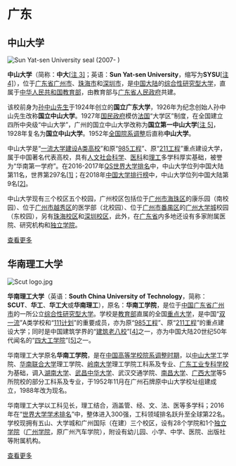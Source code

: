 # 广东

## 中山大学
![Sun Yat-sen University seal (2007- )](https://upload.wikimedia.org/wikipedia/zh/thumb/f/fb/Sun_Yat-sen_University_Logo.png/200px-Sun_Yat-sen_University_Logo.png)

**中山大学**（简称：**中大**[[注 3\]](https://zh.wikipedia.org/wiki/%E4%B8%AD%E5%B1%B1%E5%A4%A7%E5%AD%A6#cite_note-3)；英语：**Sun Yat-sen University**，缩写为**SYSU**[[注 4\]](https://zh.wikipedia.org/wiki/%E4%B8%AD%E5%B1%B1%E5%A4%A7%E5%AD%A6#cite_note-4)），位于[广东省](https://zh.wikipedia.org/wiki/%E5%B9%BF%E4%B8%9C%E7%9C%81)[广州市](https://zh.wikipedia.org/wiki/%E5%B9%BF%E5%B7%9E%E5%B8%82)、[珠海市](https://zh.wikipedia.org/wiki/%E7%8F%A0%E6%B5%B7%E5%B8%82)和[深圳市](https://zh.wikipedia.org/wiki/%E6%B7%B1%E5%9C%B3%E5%B8%82)，是[中国大陆](https://zh.wikipedia.org/wiki/%E4%B8%AD%E5%9B%BD%E5%A4%A7%E9%99%86)的[综合性](https://zh.wikipedia.org/wiki/%E7%B6%9C%E5%90%88%E5%A4%A7%E5%AD%B8)[研究型大学](https://zh.wikipedia.org/wiki/%E7%A0%94%E7%A9%B6%E5%9E%8B%E5%A4%A7%E5%AD%B8)，直属于[中华人民共和国教育部](https://zh.wikipedia.org/wiki/%E4%B8%AD%E5%8D%8E%E4%BA%BA%E6%B0%91%E5%85%B1%E5%92%8C%E5%9B%BD%E6%95%99%E8%82%B2%E9%83%A8)，由教育部与[广东省人民政府](https://zh.wikipedia.org/wiki/%E5%B9%BF%E4%B8%9C%E7%9C%81%E4%BA%BA%E6%B0%91%E6%94%BF%E5%BA%9C)共建。

该校前身为[孙中山先生](https://zh.wikipedia.org/wiki/%E5%AD%99%E4%B8%AD%E5%B1%B1)于1924年创立的**国立广东大学**，1926年为纪念创始人孙中山先生改称**国立中山大学**。1927年[国民政府](https://zh.wikipedia.org/wiki/%E5%9B%BD%E6%B0%91%E6%94%BF%E5%BA%9C)模仿[法国](https://zh.wikipedia.org/wiki/%E6%B3%95%E5%9B%BD)“大学区”制度，在全国建立四所中央级“中山大学”，广州的国立中山大学改称为**国立第一中山大学**[[注 5\]](https://zh.wikipedia.org/wiki/%E4%B8%AD%E5%B1%B1%E5%A4%A7%E5%AD%A6#cite_note-5)，1928年复名为**国立中山大学**。1952年[全国院系调整](https://zh.wikipedia.org/wiki/%E5%85%A8%E5%9B%BD%E9%99%A2%E7%B3%BB%E8%B0%83%E6%95%B4)后直称**中山大学**。

中山大学是“[一流大学建设A类高校](https://zh.wikipedia.org/wiki/%E4%B8%96%E7%95%8C%E4%B8%80%E6%B5%81%E5%A4%A7%E5%AD%A6%E5%92%8C%E4%B8%80%E6%B5%81%E5%AD%A6%E7%A7%91%E5%BB%BA%E8%AE%BE)”和原“[985工程](https://zh.wikipedia.org/wiki/985%E5%B7%A5%E7%A8%8B)”、原“[211工程](https://zh.wikipedia.org/wiki/211%E5%B7%A5%E7%A8%8B)”重点建设大学，属于中国著名代表高校，具有[人文](https://zh.wikipedia.org/wiki/%E4%BA%BA%E6%96%87%E5%AD%A6%E7%A7%91)[社会科学](https://zh.wikipedia.org/wiki/%E7%A4%BE%E4%BC%9A%E7%A7%91%E5%AD%A6)、[医科](https://zh.wikipedia.org/wiki/%E5%8C%BB%E5%AD%A6)和[理](https://zh.wikipedia.org/wiki/%E7%90%86%E7%A7%91)[工](https://zh.wikipedia.org/wiki/%E5%B7%A5%E7%A7%91)多学科厚实基础，被誉为“华南第一学府”。在2016-2017年[QS世界大学排名](https://zh.wikipedia.org/wiki/QS%E4%B8%96%E7%95%8C%E5%A4%A7%E5%AD%A6%E6%8E%92%E5%90%8D)中，中山大学位列中国大陆第11名，世界第297名[[1\]](https://zh.wikipedia.org/wiki/%E4%B8%AD%E5%B1%B1%E5%A4%A7%E5%AD%A6#cite_note-6)；在2018年[中国大学排行榜](https://zh.wikipedia.org/wiki/%E4%B8%AD%E5%9B%BD%E6%A0%A1%E5%8F%8B%E4%BC%9A%E7%BD%91%E4%B8%AD%E5%9B%BD%E5%A4%A7%E5%AD%A6%E6%8E%92%E8%A1%8C%E6%A6%9C)中，中山大学位列中国大陆第9名[[2\]](https://zh.wikipedia.org/wiki/%E4%B8%AD%E5%B1%B1%E5%A4%A7%E5%AD%A6#cite_note-7)。

中山大学现有三个校区五个校园，广州校区包括位于[广州市](https://zh.wikipedia.org/wiki/%E5%B9%BF%E5%B7%9E%E5%B8%82)[海珠区](https://zh.wikipedia.org/wiki/%E6%B5%B7%E7%8F%A0%E5%8C%BA)的康乐园（南校园）、位于[广州市](https://zh.wikipedia.org/wiki/%E5%B9%BF%E5%B7%9E%E5%B8%82)[越秀区](https://zh.wikipedia.org/wiki/%E8%B6%8A%E7%A7%80%E5%8C%BA)的医学部（北校园）、位于[广州市](https://zh.wikipedia.org/wiki/%E5%B9%BF%E5%B7%9E%E5%B8%82)[番禺区](https://zh.wikipedia.org/wiki/%E7%95%AA%E7%A6%BA%E5%8C%BA)的[广州大学城](https://zh.wikipedia.org/wiki/%E5%B9%BF%E5%B7%9E%E5%A4%A7%E5%AD%A6%E5%9F%8E)校园（东校园），另有[珠海校区](https://zh.wikipedia.org/wiki/%E4%B8%AD%E5%B1%B1%E5%A4%A7%E5%AD%A6%E7%8F%A0%E6%B5%B7%E6%A0%A1%E5%8C%BA)和[深圳校区](https://zh.wikipedia.org/wiki/%E4%B8%AD%E5%B1%B1%E5%A4%A7%E5%AD%A6%E6%B7%B1%E5%9C%B3%E6%A0%A1%E5%8C%BA)，此外，在[广东省](https://zh.wikipedia.org/wiki/%E5%B9%BF%E4%B8%9C%E7%9C%81)内多地还设有多家附属医院、研究机构和[独立学院](https://zh.wikipedia.org/wiki/%E7%8B%AC%E7%AB%8B%E5%AD%A6%E9%99%A2)。

[查看更多](../sysu/)

## 华南理工大学
![Scut logo.jpg](https://upload.wikimedia.org/wikipedia/zh/thumb/3/3d/Scut_logo.jpg/200px-Scut_logo.jpg)

**华南理工大学**（英语：**South China University of Technology**，简称：**SCUT**、**华工**、**华工大**或**华南理工**），原名：**华南工学院**，是位于[中国](https://zh.wikipedia.org/wiki/%E4%B8%AD%E8%8F%AF%E4%BA%BA%E6%B0%91%E5%85%B1%E5%92%8C%E5%9C%8B)[广东省](https://zh.wikipedia.org/wiki/%E5%B9%BF%E4%B8%9C%E7%9C%81)[广州市](https://zh.wikipedia.org/wiki/%E5%B9%BF%E5%B7%9E%E5%B8%82)的一所公立[综合性](https://zh.wikipedia.org/wiki/%E7%B6%9C%E5%90%88%E5%A4%A7%E5%AD%B8)[研究型大学](https://zh.wikipedia.org/wiki/%E7%A0%94%E7%A9%B6%E5%9E%8B%E5%A4%A7%E5%AD%B8)。学校是[教育部](https://zh.wikipedia.org/wiki/%E4%B8%AD%E5%8D%8E%E4%BA%BA%E6%B0%91%E5%85%B1%E5%92%8C%E5%9B%BD%E6%95%99%E8%82%B2%E9%83%A8)直属的全国[重点大学](https://zh.wikipedia.org/wiki/%E9%87%8D%E7%82%B9%E5%A4%A7%E5%AD%A6)，是中国“[双一流](https://zh.wikipedia.org/wiki/%E4%B8%96%E7%95%8C%E4%B8%80%E6%B5%81%E5%A4%A7%E5%AD%A6%E5%92%8C%E4%B8%80%E6%B5%81%E5%AD%A6%E7%A7%91%E5%BB%BA%E8%AE%BE)”A类学校和“[111计划](https://zh.wikipedia.org/wiki/111%E8%AE%A1%E5%88%92)”的重要成员，亦为原“[985工程](https://zh.wikipedia.org/wiki/985%E5%B7%A5%E7%A8%8B)”、原“[211工程](https://zh.wikipedia.org/wiki/211%E5%B7%A5%E7%A8%8B)”的重点建设大学；同时是中国建筑学界的“[建筑老八校](https://zh.wikipedia.org/wiki/%E5%BB%BA%E7%AD%91%E8%80%81%E5%85%AB%E6%A0%A1)”[[4\]](https://zh.wikipedia.org/wiki/%E5%8D%8E%E5%8D%97%E7%90%86%E5%B7%A5%E5%A4%A7%E5%AD%A6#cite_note-4)之一，亦为中国大陆20世纪50年代闻名的“[四大工学院](https://zh.wikipedia.org/wiki/%E5%9B%9B%E5%A4%A7%E5%B7%A5%E5%AD%A6%E9%99%A2)”[[5\]](https://zh.wikipedia.org/wiki/%E5%8D%8E%E5%8D%97%E7%90%86%E5%B7%A5%E5%A4%A7%E5%AD%A6#cite_note-5)之一。

华南理工大学原名**华南工学院**，是在[中国高等学校院系调整时期](https://zh.wikipedia.org/wiki/%E4%B8%AD%E5%9B%BD%E9%AB%98%E7%AD%89%E9%99%A2%E6%A0%A1%E9%99%A2%E7%B3%BB%E8%B0%83%E6%95%B4)，以[中山大学](https://zh.wikipedia.org/wiki/%E4%B8%AD%E5%B1%B1%E5%A4%A7%E5%AD%A6)工学院、[华南联合大学](https://zh.wikipedia.org/wiki/%E5%8D%8E%E5%8D%97%E8%81%94%E5%90%88%E5%A4%A7%E5%AD%A6)理工学院、[岭南大学](https://zh.wikipedia.org/wiki/%E5%B2%AD%E5%8D%97%E5%A4%A7%E5%AD%A6)理工学院工科系及专业、[广东工业专科学校](https://zh.wikipedia.org/wiki/%E5%B9%BF%E4%B8%9C%E5%B7%A5%E4%B8%9A%E4%B8%93%E7%A7%91%E5%AD%A6%E6%A0%A1)为基础，调入[湖南大学](https://zh.wikipedia.org/wiki/%E6%B9%96%E5%8D%97%E5%A4%A7%E5%AD%A6)、[武昌中华大学](https://zh.wikipedia.org/wiki/%E7%A7%81%E7%AB%8B%E6%AD%A6%E6%98%8C%E4%B8%AD%E5%8D%8E%E5%A4%A7%E5%AD%A6)、武汉交通学院、[南昌大学](https://zh.wikipedia.org/wiki/%E5%9B%BD%E7%AB%8B%E4%B8%AD%E6%AD%A3%E5%A4%A7%E5%AD%A6_(%E6%B1%9F%E8%A5%BF%E7%9C%81))、[广西大学](https://zh.wikipedia.org/wiki/%E5%B9%BF%E8%A5%BF%E5%A4%A7%E5%AD%A6)等5所院校的部分工科系及专业，于1952年11月在广州石牌原中山大学校址组建成立，1988年改为现名。

华南理工大学以工科见长，理工结合，涵盖管、经、文、法、医等多学科；2016年在“[世界大学学术排名](https://zh.wikipedia.org/wiki/%E4%B8%96%E7%95%8C%E5%A4%A7%E5%AD%A6%E5%AD%A6%E6%9C%AF%E6%8E%92%E5%90%8D)”中，整体进入300强，工科领域排名跃升至全球第22名。学校现拥有五山、大学城和广州国际（在建）三个校区，设有28个学院和1个[独立学院](https://zh.wikipedia.org/wiki/%E7%8B%AC%E7%AB%8B%E5%AD%A6%E9%99%A2)（[广州学院](https://zh.wikipedia.org/w/index.php?title=%E5%8D%8E%E5%8D%97%E7%90%86%E5%B7%A5%E5%A4%A7%E5%AD%A6%E5%B9%BF%E5%B7%9E%E5%AD%A6%E9%99%A2&action=edit&redlink=1)，原广州汽车学院），附设有幼儿园、小学、中学、医院、出版社等附属机构。

[查看更多](../scut/)
